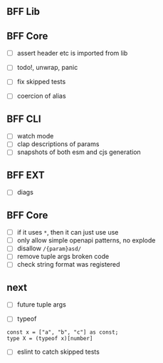 ## BFF Lib

## BFF Core

- [ ] assert header etc is imported from lib

- [ ] todo!, unwrap, panic

- [ ] fix skipped tests

- [ ] coercion of alias

## BFF CLI

- [ ] watch mode
- [ ] clap descriptions of params
- [ ] snapshots of both esm and cjs generation

## BFF EXT

- [ ] diags

## BFF Core

- [ ] if it uses `*`, then it can just use use
- [ ] only allow simple openapi patterns, no explode
- [ ] disallow `/{param}asd/`
- [ ] remove tuple args broken code
- [ ] check string format was registered

<!--  -->
<!--  -->
<!--  -->
<!--  -->
<!--  -->
<!--  -->
<!--  -->
<!--  -->
<!--  -->
<!--  -->
<!--  -->
<!--  -->
<!--  -->
<!--  -->
<!--  -->
<!--  -->
<!--  -->
<!--  -->

<!--  -->

## next

- [ ] future tuple args

- [ ] typeof

```
const x = ["a", "b", "c"] as const;
type X = (typeof x)[number]
```

- [ ] eslint to catch skipped tests

